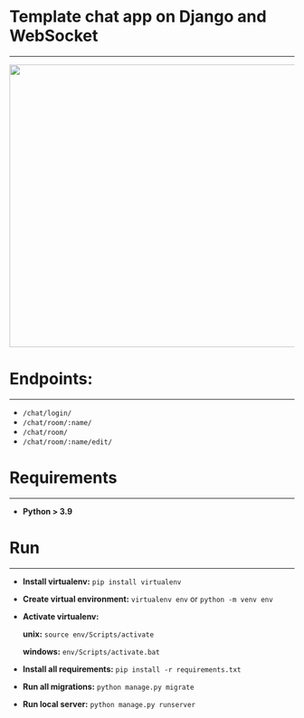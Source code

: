 # Template chat app on Django and WebSocket
***
<img src="https://user-images.githubusercontent.com/55922843/166743451-c175e580-68e6-4d10-8f70-638748ef727e.png" data-canonical-src="https://gyazo.com/eb5c5741b6a9a16c692170a41a49c858.png" width="650" height="500" />

# Endpoints:
***
- `/chat/login/`
- `/chat/room/:name/`
- `/chat/room/`
- `/chat/room/:name/edit/`

# Requirements
***
- **Python > 3.9**

# Run
***
- **Install virtualenv:** `pip install virtualenv`

- **Create virtual environment:** `virtualenv env` or `python -m venv env`

- **Activate virtualenv:**

    **unix:** `source env/Scripts/activate`
  
    **windows:** `env/Scripts/activate.bat`

- **Install all requirements:** `pip install -r requirements.txt`

- **Run all migrations:** `python manage.py migrate`
  
- **Run local server:** `python manage.py runserver`
